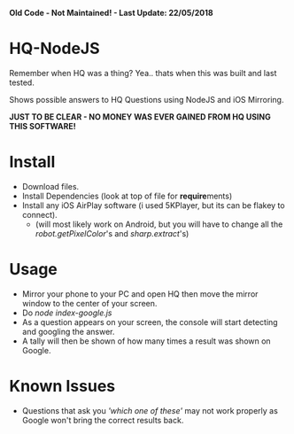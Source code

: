 **Old Code - Not Maintained! - Last Update: 22/05/2018**

# HQ-NodeJS
Remember when HQ was a thing? Yea.. thats when this was built and last tested.

Shows possible answers to HQ Questions using NodeJS and iOS Mirroring.

**JUST TO BE CLEAR - NO MONEY WAS EVER GAINED FROM HQ USING THIS SOFTWARE!**

# Install
* Download files.
* Install Dependencies (look at top of file for **require**ments)
* Install any iOS AirPlay software (i used 5KPlayer, but its can be flakey to connect).
  * (will most likely work on Android, but you will have to change all the *robot.getPixelColor*'s and *sharp.extract*'s)

# Usage
* Mirror your phone to your PC and open HQ then move the mirror window to the center of your screen.
* Do *node index-google.js*
* As a question appears on your screen, the console will start detecting and googling the answer.
* A tally will then be shown of how many times a result was shown on Google.

# Known Issues
 * Questions that ask you *'which one of these'* may not work properly as Google won't bring the correct results back.
